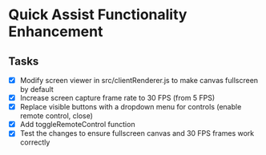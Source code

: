 # Quick Assist Functionality Enhancement

## Tasks
- [x] Modify screen viewer in src/clientRenderer.js to make canvas fullscreen by default
- [x] Increase screen capture frame rate to 30 FPS (from 5 FPS)
- [x] Replace visible buttons with a dropdown menu for controls (enable remote control, close)
- [x] Add toggleRemoteControl function
- [x] Test the changes to ensure fullscreen canvas and 30 FPS frames work correctly
